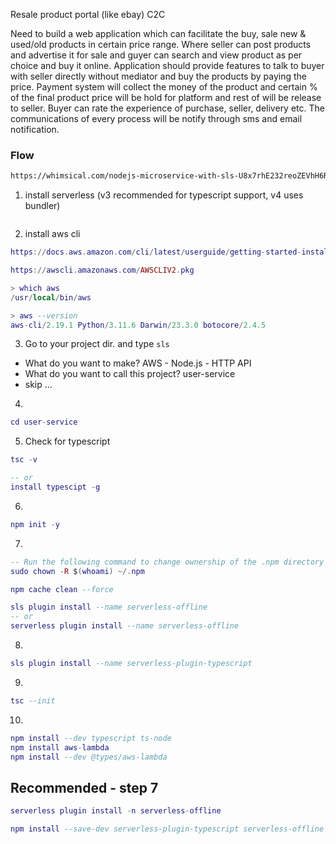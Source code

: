 Resale product portal (like ebay) C2C

Need to build a web application which can facilitate the buy, sale new & used/old products in certain price range. Where seller can post products and advertise it for sale and guyer can search and view product as per choice and buy it online.
Application should provide features to talk to buyer with seller directly without mediator and buy the products by paying the price. Payment system will collect the money of the product and certain % of the final product price will be hold for platform and rest of will be release to seller. Buyer can rate the experience of purchase, seller, delivery etc. The communications of every process will be notify through sms and email notification.

### Flow
```txt
https://whimsical.com/nodejs-microservice-with-sls-U8x7rhE232reoZEVhH6RrR
```

1. install serverless (v3 recommended for typescript support, v4 uses bundler)

```lua

```
2. install aws cli
```lua
https://docs.aws.amazon.com/cli/latest/userguide/getting-started-install.html

https://awscli.amazonaws.com/AWSCLIV2.pkg

> which aws
/usr/local/bin/aws

> aws --version
aws-cli/2.19.1 Python/3.11.6 Darwin/23.3.0 botocore/2.4.5
```
3. Go to your project dir. and type `sls`
- What do you want to make? AWS - Node.js - HTTP API
- What do you want to call this project? user-service
- skip ...

4. 
```lua
cd user-service
```
5. Check for typescript 
```lua
tsc -v

-- or
install typescipt -g
```
6. 
```lua
npm init -y
```

7.
```lua
-- Run the following command to change ownership of the .npm directory
sudo chown -R $(whoami) ~/.npm

npm cache clean --force

sls plugin install --name serverless-offline
-- or
serverless plugin install --name serverless-offline
```
8.
```lua
sls plugin install --name serverless-plugin-typescript
```

9.
```lua
tsc --init
```

10.
```lua
npm install --dev typescript ts-node
npm install aws-lambda
npm install --dev @types/aws-lambda
```

## Recommended - step 7
```lua
serverless plugin install -n serverless-offline

npm install --save-dev serverless-plugin-typescript serverless-offline --legacy-peer-deps
```

